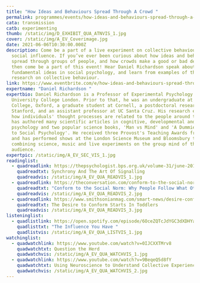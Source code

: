 ```yaml
---
title: "How Ideas and Behaviours Spread Through A Crowd "
permalink: programmes/events/how-ideas-and-behaviours-spread-through-a-crowd/
cata: transmission
catb: experimenting
thumb: /static/img/D_EXHIBIT_QUA_ATNVIS_1.jpg
cover: /static/img/A_EV_Coverimage.jpg
date: 2021-06-06T10:30:00.000Z
description: Come be a part of a live experiment on collective behaviour and
  social influence. If you’ve ever been curious about how ideas and behaviours
  spread through groups of people, and how crowds make a good or bad decision,
  then come be a part of this event! Hear Daniel Richardson speak about
  fundamental ideas in social psychology, and learn from examples of the latest
  research on collective behaviour.
link: https://www.eventbrite.com/e/how-ideas-and-behaviours-spread-through-a-crowd-event-registration-145820000547
expertname: "Daniel Richardson "
expertbio: Daniel Richardson is a Professor of Experimental Psychology at
  University College London. Prior to that, he was an undergraduate at Magdalen
  College, Oxford, a graduate student at Cornell, a postdoctoral researcher at
  Stanford, and an assistant professor at UC Santa Cruz. His research examines
  how individuals' thought processes are related to the people around them. He
  has authored many scientific articles in cognitive, developmental and social
  psychology and two popular science books, 'Man vs Mind' and 'A Dummies Guide
  to Social Psychology'. He received three Provost's Teaching Awards from UCL,
  and has performed shows at the London Science Museum and Bloomsbury theatre
  combining science, music and live experiments on the group mind of the
  audience.
expertpic: /static/img/A_EV_SEC_VIS_1.jpg
readinglist:
  - quadreadlink: https://thepsychologist.bps.org.uk/volume-31/june-2018/synchrony-and-art-signalling
    quadreadtxt: Synchrony And The Art Of Signalling
    quadreadvis: /static/img/A_EV_QUA_READVIS_1.jpg
  - quadreadlink: https://theconversation.com/conform-to-the-social-norm-why-people-follow-what-other-people-do-107446
    quadreadtxt: "Conform to the Social Norm: Why People Follow What Other People Do"
    quadreadvis: /static/img/A_EV_QUA_READVIS_2.jpg
  - quadreadlink: https://www.smithsonianmag.com/smart-news/desire-conform-starts-toddlers-180954535/
    quadreadtxt: The Desire to Conform Starts In Toddlers
    quadreadvis: /static/img/A_EV_QUA_READVIS_3.jpg
listeninglist:
  - quadlistlink: https://open.spotify.com/episode/6OceZQTcJdYGC3dXDHYa9w
    quadlisttxt: "The Influence You Have "
    quadlistvis: /static/img/A_EV_QUA_LISTVIS_1.jpg
watchinglist:
  - quadwatchlink: https://www.youtube.com/watch?v=0IJCXXTMrv8
    quadwatchtxt: Question the Herd
    quadwatchvis: /static/img/A_EV_QUA_WATCHVIS_1.jpg
  - quadwatchlink: https://www.youtube.com/watch?v=9BeqeQ5d8fY
    quadwatchtxt: Using Neuroscience to Understand Collective Experience
    quadwatchvis: /static/img/A_EV_QUA_WATCHVIS_2.jpg
---
```

